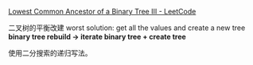 [Lowest Common Ancestor of a Binary Tree III - LeetCode](https://leetcode.com/problems/lowest-common-ancestor-of-a-binary-tree-iii/)


二叉树的平衡改建
worst solution: get all the values and create a new tree
**binary tree rebuild -> iterate binary tree + create tree**

使用二分搜索的递归写法。